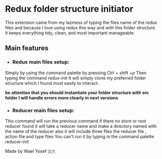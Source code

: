 # Redux folder structure initiator 
This extension came from my laziness of typing the files name of the redux files and because I love using redux this way and with this folder structure.
It keeps everything tidy, clean, and most important manageable.

## Main features

- ### Redux main files setup:
Simply by using the command palette by pressing Ctrl + shift +p
Then typing the command redux-init
It will simply clone my preferred folder structure which I found most easily to interact.

**be attention that you should instantiate your folder structure with src folder
I will handle errors more clearly in next versions**

- ### Reducer main files setup:
This command will run the previous command if there no store or root reducer found it will take a reducer name and make a directory named with the name of the reducer also it will include three files the reducer file , action file and type files 
You can't run it by typing in the command palette reducer-init



Made by Wael Yosef 🇸🇾